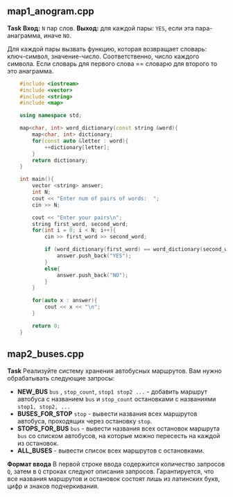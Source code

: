 ## map1_anogram.cpp
**Task**
**Вход:** `N` пар слов.
**Выход:** для каждой пары: `YES`, если эта пара-анаграмма, иначе `NO`.

Для каждой пары вызвать функцию, которая возвращает словарь:
ключ-символ, значение-число. Соответственно, число каждого символа.
Если словарь для первого слова == словарю для второго то это анаграмма.

```cpp
    #include <iostream>
    #include <vector>
    #include <string>
    #include <map>

    using namespace std;

    map<char, int> word_dictionary(const string &word){
        map<char, int> dictionary;
        for(const auto &letter : word){
            ++dictionary[letter];
        }
        return dictionary;
    }

    int main(){
        vector <string> answer;
        int N;
        cout << "Enter num of pairs of words:  ";
        cin >> N;

        cout << "Enter your pairs\n";
        string first_word, second_word;
        for(int i = 0; i < N; i++){
            cin >> first_word >> second_word;

            if (word_dictionary(first_word) == word_dictionary(second_word)){
                answer.push_back("YES");
            }
            else{
                answer.push_back("NO");
            }
        }

        for(auto x : answer){
            cout << x << "\n";
        }

        return 0;
    }
```

## map2_buses.cpp
**Task**
Реализуйте систему хранения автобусных маршрутов. Вам нужно
обрабатывать следующие запросы:
* **NEW_BUS** `bus` , `stop_count`,  `stop1 stop2 ...` - добавить маршрут автобуса с названием `bus` и `stop_count` остановками с названиями `stop1,
stop2, ...`
* **BUSES_FOR_STOP** `stop` - вывести названия всех маршрутов автобуса, проходящих через остановку `stop`.
* **STOPS_FOR_BUS** `bus` - вывести названия всех остановок маршрута `bus` со списком автобусов, на которые можно пересесть на каждой из остановок.
* **ALL_BUSES** - вывести список всех маршрутов с остановками.

**Формат ввода**
В первой строке ввода содержится количество запросов `Q`, затем в `Q`
строках следуют описания запросов.
Гарантируется, что все названия маршрутов и остановок состоят лишь
из латинских букв, цифр и знаков подчеркивания.
